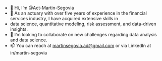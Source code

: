 - 👋 Hi, I’m @Act-Martin-Segovia
- 👀 As an actuary with over five years of experience in the financial services industry, I have acquired extensive skills in
- data science, quantitative modeling, risk assessment, and data-driven insights. 
- 💞️ I’m looking to collaborate on new challenges regarding data analysis and data science.
- 📫 You can reach at martinsegovia.ad@gmail.com or via LinkedIn at in/martin-segovia

<!---
Act-Martin-Segovia/Act-Martin-Segovia is a ✨ special ✨ repository because its `README.md` (this file) appears on your GitHub profile.
You can click the Preview link to take a look at your changes.
--->
